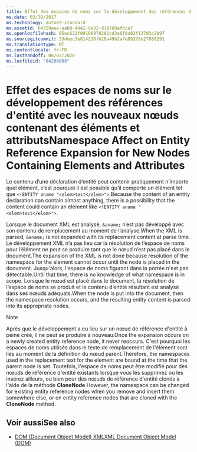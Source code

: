 ```yaml
---
title: Effet des espaces de noms sur le développement des références d'entité avec les nouveaux nœuds contenant des éléments et attributs
ms.date: 03/30/2017
ms.technology: dotnet-standard
ms.assetid: 64359aee-aab0-4042-9a32-d19789af6ca7
ms.openlocfilehash: 05ec622f09106978281cd3e6f0a82f13703c2097
ms.sourcegitcommit: 33deec3e814238fb18a49b2a7e89278e27888291
ms.translationtype: MT
ms.contentlocale: fr-FR
ms.lasthandoff: 06/02/2020
ms.locfileid: "84288808"
---
```

# <a name="namespace-affect-on-entity-reference-expansion-for-new-nodes-containing-elements-and-attributes"></a><span data-ttu-id="822df-102">Effet des espaces de noms sur le développement des références d'entité avec les nouveaux nœuds contenant des éléments et attributs</span><span class="sxs-lookup"><span data-stu-id="822df-102">Namespace Affect on Entity Reference Expansion for New Nodes Containing Elements and Attributes</span></span>
<span data-ttu-id="822df-103">Le contenu d’une déclaration d’entité peut contenir pratiquement n’importe quel élément, c’est pourquoi il est possible qu’il comporte un élément tel que `<!ENTITY aname "<elem>test</elem>">`.</span><span class="sxs-lookup"><span data-stu-id="822df-103">Because the content of an entity declaration can contain almost anything, there is a possibility that the content could contain an element like `<!ENTITY aname "<elem>test</elem>">`.</span></span>  
  
 <span data-ttu-id="822df-104">Lorsque le document XML est analysé, `&aname;` n’est pas développé avec son contenu de remplacement au moment de l’analyse.</span><span class="sxs-lookup"><span data-stu-id="822df-104">When the XML is parsed, `&aname;` is not expanded with its replacement content at parse time.</span></span> <span data-ttu-id="822df-105">Le développement XML n’a pas lieu car la résolution de l’espace de noms pour l’élément ne peut se produire tant que le nœud n’est pas placé dans le document.</span><span class="sxs-lookup"><span data-stu-id="822df-105">The expansion of the XML is not done because resolution of the namespace for the element cannot occur until the node is placed in the document.</span></span> <span data-ttu-id="822df-106">Jusqu'alors, l'espace de noms figurant dans la portée n'est pas détectable.</span><span class="sxs-lookup"><span data-stu-id="822df-106">Until that time, there is no knowledge of what namespace is in scope.</span></span> <span data-ttu-id="822df-107">Lorsque le nœud est placé dans le document, la résolution de l’espace de noms se produit et le contenu d’entité résultant est analysé dans ses nœuds adéquats.</span><span class="sxs-lookup"><span data-stu-id="822df-107">When the node is put into the document, then the namespace resolution occurs, and the resulting entity content is parsed into its appropriate nodes.</span></span>  
  
> [!NOTE]
> <span data-ttu-id="822df-108">Après que le développement a eu lieu sur un nœud de référence d'entité à peine créé, il ne peut se produire à nouveau.</span><span class="sxs-lookup"><span data-stu-id="822df-108">Once the expansion occurs on a newly created entity reference node, it never reoccurs.</span></span> <span data-ttu-id="822df-109">C'est pourquoi les espaces de noms utilisés dans le texte de remplacement de l'élément sont liés au moment de la définition du nœud parent.</span><span class="sxs-lookup"><span data-stu-id="822df-109">Therefore, the namespaces used in the replacement text for the element are bound at the time that the parent node is set.</span></span> <span data-ttu-id="822df-110">Toutefois, l'espace de noms peut être modifié pour des nœuds de référence d'entité existants lorsque vous les supprimez ou les insérez ailleurs, ou bien pour des nœuds de référence d'entité clonés à l'aide de la méthode **CloneNode**.</span><span class="sxs-lookup"><span data-stu-id="822df-110">However, the namespace can be changed for existing entity reference nodes when you remove and insert them somewhere else, or on entity reference nodes that are cloned with the **CloneNode** method.</span></span>  
  
## <a name="see-also"></a><span data-ttu-id="822df-111">Voir aussi</span><span class="sxs-lookup"><span data-stu-id="822df-111">See also</span></span>

- [<span data-ttu-id="822df-112">DOM (Document Object Model) XML</span><span class="sxs-lookup"><span data-stu-id="822df-112">XML Document Object Model (DOM)</span></span>](xml-document-object-model-dom.md)
